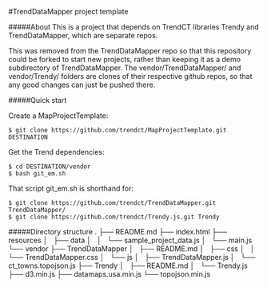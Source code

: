#TrendDataMapper project template

#####About
This is a project that depends on TrendCT libraries Trendy and TrendDataMapper, which are separate repos.

This was removed from the TrendDataMapper repo so that this repository could be forked to start new projects, rather than keeping it as a demo subdirectory of TrendDataMapper. The vendor/TrendDataMapper/ and vendor/Trendy/ folders are clones of their respective github repos, so that any good changes can just be pushed there.

#####Quick start

Create a MapProjectTemplate:

    $ git clone https://github.com/trendct/MapProjectTemplate.git DESTINATION

Get the Trend dependencies:

    $ cd DESTINATION/vendor
    $ bash git_em.sh

That script git_em.sh is shorthand for:

    $ git clone https://github.com/trendct/TrendDataMapper.git TrendDataMapper/
    $ git clone https://github.com/trendct/Trendy.js.git Trendy

#####Directory structure
    .
    ├── README.md
    ├── index.html
    ├── resources
    │   ├── data
    │   │   └── sample_project_data.js
    │   └── main.js
    └── vendor
        ├── TrendDataMapper
        │   ├── README.md
        │   ├── css
        │   │   └── TrendDataMapper.css
        │   └── js
        │       ├── TrendDataMapper.js
        │       └── ct_towns.topojson.js
        ├── Trendy
        │   ├── README.md
        │   └── Trendy.js
        ├── d3.min.js
        ├── datamaps.usa.min.js
        └── topojson.min.js
